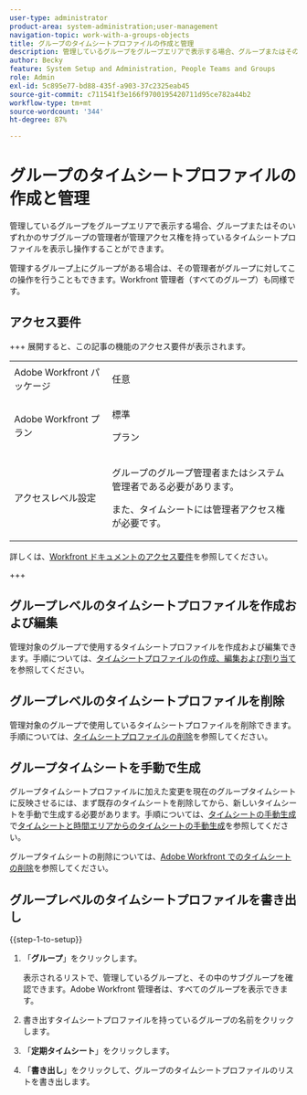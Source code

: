 ```yaml
---
user-type: administrator
product-area: system-administration;user-management
navigation-topic: work-with-a-groups-objects
title: グループのタイムシートプロファイルの作成と管理
description: 管理しているグループをグループエリアで表示する場合、グループまたはそのいずれかのサブグループの管理者が管理アクセス権を持っているタイムシートプロファイルを表示し操作することができます。
author: Becky
feature: System Setup and Administration, People Teams and Groups
role: Admin
exl-id: 5c895e77-bd88-435f-a903-37c2325eab45
source-git-commit: c711541f3e166f9700195420711d95ce782a44b2
workflow-type: tm+mt
source-wordcount: '344'
ht-degree: 87%

---
```


# グループのタイムシートプロファイルの作成と管理

<!--
<p data-mc-conditions="QuicksilverOrClassic.Draft mode">Do this to other step articles about objects and groups? Remove steps and point to main article; add group or step in that article. Already done previously for approval processes.</p>
-->

管理しているグループをグループエリアで表示する場合、グループまたはそのいずれかのサブグループの管理者が管理アクセス権を持っているタイムシートプロファイルを表示し操作することができます。

管理するグループ上にグループがある場合は、その管理者がグループに対してこの操作を行うこともできます。Workfront 管理者（すべてのグループ）も同様です。

## アクセス要件

+++ 展開すると、この記事の機能のアクセス要件が表示されます。

<table style="table-layout:auto"> 
 <col> 
 <col> 
 <tbody> 
  <tr> 
   <td>Adobe Workfront パッケージ</td> 
   <td><p>任意</p></td> 
  </tr> 
  <tr> 
   <td>Adobe Workfront プラン</td> 
   <td><p>標準</p>
       <p>プラン</p></td>
  </tr>
  <tr> 
   <td>アクセスレベル設定</td> 
   <td><p>グループのグループ管理者またはシステム管理者である必要があります。</p>
   <p>また、タイムシートには管理者アクセス権が必要です。</p></td>
  </tr>
 </tbody> 
</table>

詳しくは、[Workfront ドキュメントのアクセス要件](/help/quicksilver/administration-and-setup/add-users/access-levels-and-object-permissions/access-level-requirements-in-documentation.md)を参照してください。

+++

## グループレベルのタイムシートプロファイルを作成および編集

管理対象のグループで使用するタイムシートプロファイルを作成および編集できます。手順については、[タイムシートプロファイルの作成、編集および割り当て](../../../timesheets/create-and-manage-timesheets/create-timesheet-profiles.md)を参照してください。

## グループレベルのタイムシートプロファイルを削除

管理対象のグループで使用しているタイムシートプロファイルを削除できます。手順については、[タイムシートプロファイルの削除](../../../timesheets/create-and-manage-timesheets/delete-timesheet-profiles.md)を参照してください。

## グループタイムシートを手動で生成

グループタイムシートプロファイルに加えた変更を現在のグループタイムシートに反映させるには、まず既存のタイムシートを削除してから、新しいタイムシートを手動で生成する必要があります。手順については、[タイムシートの手動生成](../../../timesheets/create-and-manage-timesheets/manually-generate-timesheets.md)で[タイムシートと時間エリアからのタイムシートの手動生成](../../../timesheets/create-and-manage-timesheets/manually-generate-timesheets.md#manually)を参照してください。

グループタイムシートの削除については、[Adobe Workfront でのタイムシートの削除](../../../timesheets/create-and-manage-timesheets/delete-timesheets.md)を参照してください。

## グループレベルのタイムシートプロファイルを書き出し

{{step-1-to-setup}}

1. 「**グループ**」をクリックします。

   表示されるリストで、管理しているグループと、その中のサブグループを確認できます。Adobe Workfront 管理者は、すべてのグループを表示できます。

1. 書き出すタイムシートプロファイルを持っているグループの名前をクリックします。
1. 「**定期タイムシート**」をクリックします。
1. 「**書き出し**」をクリックして、グループのタイムシートプロファイルのリストを書き出します。
